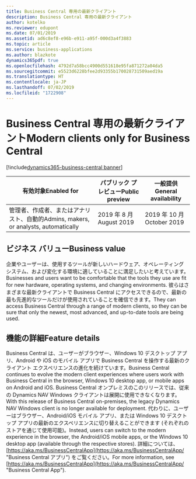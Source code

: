 ```yaml
---
title: Business Central 専用の最新クライアント
description: Business Central 専用の最新クライアント
author: kotelko
ms.reviewer: edupont
ms.date: 07/01/2019
ms.assetid: ad6c8ef8-e96b-e911-a95f-000d3a4f3883
ms.topic: article
ms.service: business-applications
ms.author: blazkote
dynamics365pdf: true
ms.openlocfilehash: 4792d7a58bcc4900d551618e95fa871272a04da5
ms.sourcegitcommit: e5523d6228bfee2d93355b170028731509aed19a
ms.translationtype: HT
ms.contentlocale: ja-JP
ms.lasthandoff: 07/02/2019
ms.locfileid: "1722908"
---
```

# <a name="modern-clients-only-for-business-central"></a><span data-ttu-id="da7e9-103">Business Central 専用の最新クライアント</span><span class="sxs-lookup"><span data-stu-id="da7e9-103">Modern clients only for Business Central</span></span>
[!include[dynamics365-business-central banner](../includes/dynamics365-business-central.md)]

| <span data-ttu-id="da7e9-104">有効対象</span><span class="sxs-lookup"><span data-stu-id="da7e9-104">Enabled for</span></span>    |  <span data-ttu-id="da7e9-105">パブリック プレビュー</span><span class="sxs-lookup"><span data-stu-id="da7e9-105">Public preview</span></span> | <span data-ttu-id="da7e9-106">一般提供</span><span class="sxs-lookup"><span data-stu-id="da7e9-106">General availability</span></span> | 
| ---------- | ---------- |---------- |
|<span data-ttu-id="da7e9-107">管理者、作成者、またはアナリスト、自動的</span><span class="sxs-lookup"><span data-stu-id="da7e9-107">Admins, makers, or analysts, automatically</span></span>|<span data-ttu-id="da7e9-108">2019 年 8 月</span><span class="sxs-lookup"><span data-stu-id="da7e9-108">August 2019</span></span>| <span data-ttu-id="da7e9-109">2019 年 10 月</span><span class="sxs-lookup"><span data-stu-id="da7e9-109">October 2019</span></span>|


## <a name="business-value"></a><span data-ttu-id="da7e9-110">ビジネス バリュー</span><span class="sxs-lookup"><span data-stu-id="da7e9-110">Business value</span></span>
<!-- bv start -->
<span data-ttu-id="da7e9-111">企業やユーザーは、使用するツールが新しいハードウェア、オペレーティング システム、および変化する環境に適していることに満足したいと考えています。</span><span class="sxs-lookup"><span data-stu-id="da7e9-111">Businesses and users want to be comfortable that the tools they use are fit for new hardware, operating systems, and changing environments.</span></span> <span data-ttu-id="da7e9-112">彼らはさまざまな最新クライアントで Business Central にアクセスできるので、最新の最も先進的なツールだけが使用されていることを確信できます。</span><span class="sxs-lookup"><span data-stu-id="da7e9-112">They can access Business Central through a range of modern clients, so they can be sure that only the newest, most advanced, and up-to-date tools are being used.</span></span>
<!-- bv end -->



## <a name="feature-details"></a><span data-ttu-id="da7e9-113">機能の詳細</span><span class="sxs-lookup"><span data-stu-id="da7e9-113">Feature details</span></span>
<!--feature detail start -->
<!--note from editor: What is the correct name? Business Central On Prem or Business Central on-premises? In the topic migrations-cloud. Here's that snippet: "...certain scenarios around migrating from Business Central On Prem, NAV 2018, GP 2018 R2 and SL 2018 R2." Answer from Eva: It's Business Central on-premises and Business Central online, but people tend to forget....-->

<span data-ttu-id="da7e9-114">Business Central は、ユーザーがブラウザー、Windows 10 デスクトップ アプリ、Android や iOS のモバイル アプリで Business Central を操作する最新のクライアント エクスペリエンスの進化を続けています。</span><span class="sxs-lookup"><span data-stu-id="da7e9-114">Business Central continues to evolve the modern client experiences where users work with Business Central in the browser, Windows 10 desktop app, or mobile apps on Android and iOS.</span></span> <span data-ttu-id="da7e9-115">Business Central オンプレミスのこのリリースでは、従来の Dynamics NAV Windows クライアントは展開に使用できなくなります。</span><span class="sxs-lookup"><span data-stu-id="da7e9-115">With this release of Business Central on-premises, the legacy Dynamics NAV Windows client is no longer available for deployment.</span></span> <span data-ttu-id="da7e9-116">代わりに、ユーザーはブラウザー、Android/iOS モバイル アプリ、または Windows 10 デスクトップ アプリの最新のエクスペリエンスに切り替えることができます (それぞれのストアを通じて使用可能)。</span><span class="sxs-lookup"><span data-stu-id="da7e9-116">Instead, users can switch to the modern experience in the browser, the Android/iOS mobile apps, or the Windows 10 desktop app (available through the respective stores).</span></span> <span data-ttu-id="da7e9-117">詳細については、[https://aka.ms/BusinessCentralApp](https://aka.ms/BusinessCentralApp/ "Business Central アプリ") をご覧ください。</span><span class="sxs-lookup"><span data-stu-id="da7e9-117">For more information, see [https://aka.ms/BusinessCentralApp](https://aka.ms/BusinessCentralApp/ "Business Central App").</span></span>
<!--feature detail end -->










